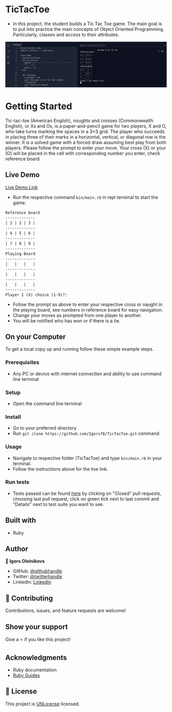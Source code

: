 # TicTacToe

- In this project, the student builds a Tic Tac Toe game. The main goal is to
  put into practice the main concepts of Object Oriented Programming.
  Particularly, classes and access to their attributes.

![screenshot](screenshot.png)

# Getting Started

Tic-tac-toe (American English), noughts and crosses (Commonwealth English), or
Xs and Os, is a paper-and-pencil game for two players, X and O, who take turns
marking the spaces in a 3×3 grid. The player who succeeds in placing three of
their marks in a horizontal, vertical, or diagonal row is the winner. It is a
solved game with a forced draw assuming best play from both players. Please
follow the prompt to enter your move. Your cross (X) or your (O) will be placed
in the cell with corresponding number you enter, check reference board.

## Live Demo

[Live Demo Link](https://repl.it/@Igors78/TicTacToe#bin/main)

- Run the respective command `bin/main.rb` in repl terminal to start the game.

```
Reference board
-------------
| 1 | 2 | 3 |
-------------
| 4 | 5 | 6 |
-------------
| 7 | 8 | 9 |
-------------
Playing Board
-------------
|   |   |   |
-------------
|   |   |   |
-------------
|   |   |   |
-------------
Player 1 (X) choice (1-9)?:
```

- Follow the prompt as above to enter your respective cross or naught in the
  playing board, see numbers in reference board for easy navigation.
- Change your moves as prompted from one player to another.
- You will be notified who has won or if there is a tie.

## On your Computer

To get a local copy up and running follow these simple example steps.

### Prerequisites

- Any PC or device with internet connection and ability to use command line
  terminal

### Setup

- Open the command line terminal

### Install

- Go to your preferred directory
- Run `git clone https://github.com/Igors78/TicTacToe.git` command

### Usage

- Navigate to respective folder (TicTacToe) and type `bin/main.rb` in your
  terminal.
- Follow the instructions above for the live link.

### Run tests
- Tests passed can be found  [here](https://github.com/Igors78/TicTacToe/pulls) by clicking on "Closed" pull requests, choosing last pull request, click on green tick next to last commit and "Details" next to test suite you want to see.


## Built with

- Ruby

## Author

👤 **Igors Oleinikovs**

- GitHub: [@githubhandle](https://github.com/Igors78)
- Twitter: [@twitterhandle](https://twitter.com/oleinikovs)
- LinkedIn: [LinkedIn](https://www.linkedin.com/in/igors-oleinikovs-17a10958/)

## 🤝 Contributing

Contributions, issues, and feature requests are welcome!

## Show your support

Give a ⭐️ if you like this project!

## Acknowledgments

- Ruby documentation
- [Ruby Guides](https://www.rubyguides.com/)

## 📝 License

This project is [UNLicense](./LICENSE) licensed.
